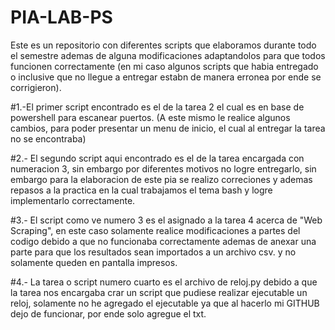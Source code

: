 # PIA-LAB-PS
Este es un repositorio con diferentes scripts que elaboramos durante todo el semestre ademas de alguna modificaciones adaptandolos para que todos funcionen correctamente (en mi caso algunos scripts que habia entregado o inclusive que no llegue a entregar estabn de manera erronea por ende se corrigieron).

#1.-El primer script encontrado es el de la tarea 2 el cual es en base de powershell para escanear puertos. (A este mismo le realice algunos cambios, para poder presentar un menu de inicio, el cual al entregar la tarea no se encontraba)

#2.- El segundo script aqui encontrado es el de la tarea encargada con numeracion 3, sin embargo por diferentes motivos no logre entregarlo, sin embargo para la elaboracion de este pia se realizo correciones y ademas repasos a la practica en la cual trabajamos el tema bash y logre implementarlo correctamente.

#3.- El script como ve numero 3 es el asignado a la tarea 4 acerca de "Web Scraping", en este caso solamente realice modificaciones a partes del codigo debido a que no funcionaba correctamente ademas de anexar una parte para que los resultados sean importados a un archivo csv. y no solamente queden en pantalla impresos.

#4.- La tarea o script numero cuarto es el archivo de reloj.py debido a que la tarea nos encargaba crar un script que pudiese realizar ejecutable un reloj, solamente no he agregado el ejecutable ya que al hacerlo mi GITHUB dejo de funcionar, por ende solo agregue el txt.
